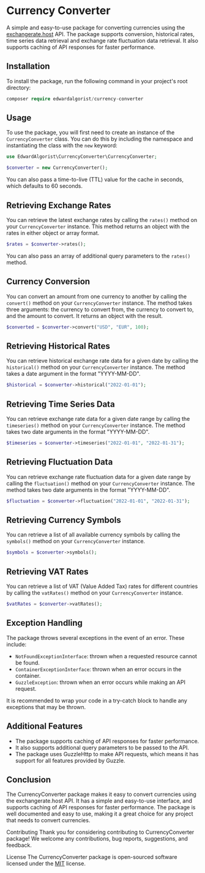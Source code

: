 # Currency Converter

A simple and easy-to-use package for converting currencies using the [exchangerate.host](https://www.exchangerate.host) API. The package supports conversion, historical rates, time series data retrieval and exchange rate fluctuation data retrieval. It also supports caching of API responses for faster performance.

## Installation
To install the package, run the following command in your project's root directory:

```php
composer require edwardalgorist/currency-converter
```

## Usage
To use the package, you will first need to create an instance of the `CurrencyConverter` class. You can do this by including the namespace and instantiating the class with the `new` keyword:

```php
use EdwardAlgorist\CurrencyConverter\CurrencyConverter;

$converter = new CurrencyConverter();
```

You can also pass a time-to-live (TTL) value for the cache in seconds, which defaults to 60 seconds.

## Retrieving Exchange Rates
You can retrieve the latest exchange rates by calling the `rates()` method on your `CurrencyConverter` instance. This method returns an object with the rates in either object or array format.

```php
$rates = $converter->rates();
```

You can also pass an array of additional query parameters to the `rates()` method.

## Currency Conversion
You can convert an amount from one currency to another by calling the `convert()` method on your `CurrencyConverter` instance. The method takes three arguments: the currency to convert from, the currency to convert to, and the amount to convert. It returns an object with the result.

```php
$converted = $converter->convert("USD", "EUR", 100);
```

## Retrieving Historical Rates

You can retrieve historical exchange rate data for a given date by calling the `historical()` method on your `CurrencyConverter` instance. The method takes a date argument in the format "YYYY-MM-DD".

```php
$historical = $converter->historical("2022-01-01");
```

## Retrieving Time Series Data

You can retrieve exchange rate data for a given date range by calling the `timeseries()` method on your `CurrencyConverter` instance. The method takes two date arguments in the format "YYYY-MM-DD".

```php
$timeseries = $converter->timeseries("2022-01-01", "2022-01-31");
```

## Retrieving Fluctuation Data

You can retrieve exchange rate fluctuation data for a given date range by calling the `fluctuation()` method on your `CurrencyConverter` instance. The method takes two date arguments in the format "YYYY-MM-DD".

```php
$fluctuation = $converter->fluctuation("2022-01-01", "2022-01-31");
```

## Retrieving Currency Symbols
You can retrieve a list of all available currency symbols by calling the `symbols()` method on your `CurrencyConverter` instance.

```php
$symbols = $converter->symbols();
```

## Retrieving VAT Rates
You can retrieve a list of VAT (Value Added Tax) rates for different countries by calling the `vatRates()` method on your `CurrencyConverter` instance.

```php
$vatRates = $converter->vatRates();
```

## Exception Handling

The package throws several exceptions in the event of an error. These include:

- `NotFoundExceptionInterface`: thrown when a requested resource cannot be found.
- `ContainerExceptionInterface`: thrown when an error occurs in the container.
- `GuzzleException`: thrown when an error occurs while making an API request.

It is recommended to wrap your code in a try-catch block to handle any exceptions that may be thrown.

## Additional Features

- The package supports caching of API responses for faster performance.
- It also supports additional query parameters to be passed to the API.
- The package uses GuzzleHttp to make API requests, which means it has support for all features provided by Guzzle.

## Conclusion

The CurrencyConverter package makes it easy to convert currencies using the exchangerate.host API. It has a simple and easy-to-use interface, and supports caching of API responses for faster performance. The package is well documented and easy to use, making it a great choice for any project that needs to convert currencies.

Contributing
Thank you for considering contributing to CurrencyConverter package! We welcome any contributions, bug reports, suggestions, and feedback.

License
The CurrencyConverter package is open-sourced software licensed under the [MIT](https://github.com/edwardalgorist/currency-converter/blob/master/LICENSE.md) license.
